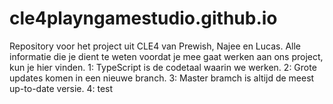 # cle4playngamestudio.github.io
Repository voor het project uit CLE4 van Prewish, Najee en Lucas.
Alle informatie die je dient te weten voordat je mee gaat werken aan ons project, kun je hier vinden.
1: TypeScript is de codetaal waarin we werken.
2: Grote updates komen in een nieuwe branch.
3: Master bramch is altijd de meest up-to-date versie.
4: test